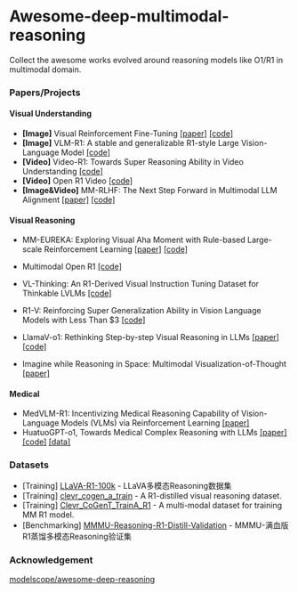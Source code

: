 # Awesome-deep-multimodal-reasoning
Collect the awesome works evolved around reasoning models like O1/R1 in multimodal domain.

### Papers/Projects
#### Visual Understanding

- **[Image]** Visual Reinforcement Fine-Tuning [[paper]](https://arxiv.org/abs/2503.01785) [[code]](https://github.com/Liuziyu77/Visual-RFT)
- **[Image]** VLM-R1: A stable and generalizable R1-style Large Vision-Language Model [[code]](https://github.com/om-ai-lab/VLM-R1) 
- **[Video]** Video-R1: Towards Super Reasoning Ability in Video Understanding [[code]](https://github.com/tulerfeng/Video-R1) 
- **[Video]** Open R1 Video [[code]](https://github.com/Wang-Xiaodong1899/Open-R1-Video)
- **[Image&Video]** MM-RLHF: The Next Step Forward in Multimodal LLM Alignment [[paper]](https://arxiv.org/abs/2502.10391) [[code]](https://github.com/Kwai-YuanQi/MM-RLHF)

#### Visual Reasoning

- MM-EUREKA: Exploring Visual Aha Moment with Rule-based Large-scale Reinforcement Learning  [[paper]](https://github.com/ModalMinds/MM-EUREKA/blob/main/MM_Eureka_paper.pdf) [[code]](https://github.com/ModalMinds/MM-EUREKA)
- Multimodal Open R1 [[code]](https://github.com/EvolvingLMMs-Lab/open-r1-multimodal) 
- VL-Thinking: An R1-Derived Visual Instruction Tuning Dataset for Thinkable LVLMs [[code]](https://github.com/UCSC-VLAA/VL-Thinking)
- R1-V: Reinforcing Super Generalization Ability in Vision Language Models with Less Than $3 [[code]](https://github.com/Deep-Agent/R1-V)
- LlamaV-o1: Rethinking Step-by-step Visual Reasoning in LLMs [[paper]](https://arxiv.org/abs/2501.06186) [[code]](https://github.com/mbzuai-oryx/LlamaV-o1)


- Imagine while Reasoning in Space: Multimodal Visualization-of-Thought [[paper]](https://arxiv.org/abs/2501.07542)

#### Medical

- MedVLM-R1: Incentivizing Medical Reasoning Capability of Vision-Language Models (VLMs) via Reinforcement Learning [[paper]](https://arxiv.org/abs/2502.19634v1)
- HuatuoGPT-o1, Towards Medical Complex Reasoning with LLMs [[paper]](https://arxiv.org/abs/2412.18925) [[code]](https://github.com/FreedomIntelligence/HuatuoGPT-o1) [[data]](https://huggingface.co/datasets/FreedomIntelligence/medical-o1-reasoning-SFT)

### Datasets

- [Training] [LLaVA-R1-100k](https://www.modelscope.cn/datasets/modelscope/LLaVA-R1-100k) - LLaVA多模态Reasoning数据集
- [Training] [clevr_cogen_a_train](https://huggingface.co/datasets/leonardPKU/clevr_cogen_a_train) \- A R1-distilled visual reasoning dataset.
- [Training] [Clevr_CoGenT_TrainA_R1](https://huggingface.co/datasets/MMInstruction/Clevr_CoGenT_TrainA_R1) - A multi-modal dataset for training MM R1 model.
- [Benchmarking] [MMMU-Reasoning-R1-Distill-Validation](https://www.modelscope.cn/datasets/modelscope/MMMU-Reasoning-Distill-Validation) - MMMU-满血版R1蒸馏多模态Reasoning验证集

### Acknowledgement

[modelscope/awesome-deep-reasoning](https://github.com/modelscope/awesome-deep-reasoning)


